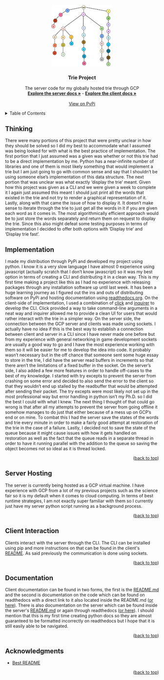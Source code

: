 <div id="top"></div>

<!-- PROJECT LOGO -->
<br />
<div align="center">
  <a href="https://raw.githubusercontent.com/Nathaniel-github/CombinedServerClientRepo/main/TrieServer/imgs/trie.png">
    <img src="https://raw.githubusercontent.com/Nathaniel-github/CombinedServerClientRepo/main/TrieServer/imgs/trie.png" alt="Logo" width="200" height="200">
  </a>

<h3 align="center">Trie Project</h3>

  <p align="center">
    The server code for my globally hosted trie through GCP
    <br />
    <a href="https://trieserver.readthedocs.io/en/latest/index.html"><strong>Explore the server docs »</strong></a> - <a href="https://trieclient.readthedocs.io/en/latest/index.html"><strong>Explore the client docs »</strong></a>
    <br />
    <br />
    <a href="https://pypi.org/project/trie-nathaniel/">View on PyPi</a>
  </p>
</div>



<!-- TABLE OF CONTENTS -->
<details>
  <summary>Table of Contents</summary>
  <ol>
    <li><a href="#thinking">Thinking</a></li>
    <li><a href="#implementation">Implementation</a></li>
    <li><a href="#server-hosting">Server Hosting</a></li>
    <li><a href="#client-interaction">Client Interaction</a></li>
    <li><a href="#documentation">Documentation</a></li>
    <li><a href="#acknowledgements">Acknowledgements</a></li>
  </ol>
</details>


<!-- THINKING -->
## Thinking

There were many portions of this project that were pretty unclear in how they should be solved so I did my best to accommodate what I assumed was being looked for with what is the best practice of implementation. The first portion that I just assumed was a given was whether or not this trie had to be a direct implementation by me. Python has a near-infinite number of libraries and one of them is most likely something that would implement a trie but I am just going to go with common sense and say that I shouldn’t be using someone else’s implementation of this data structure. The next portion that was unclear was what exactly ‘display the trie’ meant. Given how this project was given as a CLI and we were given a week to complete it I again just assumed this meant I should just print all the words that existed in the trie and not try to render a graphical representation of it. Lastly, along with that came the issue of how to display it. It doesn’t make sense to iterate through the trie to just get all the words in it if you are given each word as it comes in. The most algorithmically efficient approach would be to just store the words separately and return them on request to display the trie. Since this also might defeat some testing purposes in terms of implementation I decided to offer both options with ‘Display trie’ and ‘Display trie fast’.

<!-- IMPLEMENTATION -->
## Implementation

I made my distribution through PyPi and developed my project using python. I know it is a very slow language I have almost 0 experience using javascript (actually scratch that I don’t know javascript) so it was my best option in terms of creating a CLI and distributing it in a clean way. This is my first time making a project like this as I had no experience with releasing packages through any installation software up until last week. It has been a huge learning journey as I figured out the ins and outs of distributing software on PyPi and hosting documentation using <a href="readthedocs.org">readthedocs.org</a>. On the client-side of implementation, I used a combination of <a href="https://click.palletsprojects.com/en/8.0.x/">click</a> and <a href="https://github.com/magmax/python-inquirer">inquirer</a> to develop the CLI. Click provided a way to take command-line arguments in a neat way and inquirer allowed me to provide a clean UI for users that would rather interact with the trie in a simpler way. On the server side, the connection between the GCP server and clients was made using sockets. I actually have no idea if this is the best way to establish a connection between client and server in a CLI since I have never made one before but from my experience with general networking in game development sockets are usually a good way to go and I have the most experience working with them so it will be easier for me to develop the idea into code. It probably wasn’t necessary but in the off chance that someone sent some huge essay to store in the trie, I did have the server read buffers in increments so that there aren’t the limitations of a fixed buffer in the socket. On the server’s side, I also added a few more features in order to handle off-cases to the best of my knowledge. I started with try excepts to prevent the server from crashing on some error and decided to also send the error to the client so that they wouldn’t end up stalled by the readbuffer that would be attempted after sending their packet. The try excepts were most likely not set up in the most professional way but error handling in python isn’t my Ph.D. so I did the best I could with what I knew. The next thing I thought of that could go wrong is that after all my attempts to prevent the server from going offline it somehow manages to do just that either because of a mess up on GCP’s end or on mine. To combat this I had the server save the states of the words and trie every minute in order to make a fairly good attempt at restoration of the trie in the case of a failure. Lastly, I decided not to save the state of the queue because it might cause issues with how it gets handled on restoration as well as the fact that the queue reads in a separate thread in order to have it running parallel with the addition to the queue so saving the object becomes not so ideal as it is thread locked.

<p align="right">(<a href="#top">back to top</a>)</p>

<!-- SERVER HOSTING -->
## Server Hosting

The server is currently being hosted as a GCP virtual machine. I have experience with GCP from a lot of my previous projects such as the science fair so it is my default when it comes to cloud computing. In terms of best runtime strategies, I am not exactly super familiar with them so I currently just have my server python script running as a background process.

<p align="right">(<a href="#top">back to top</a>)</p>

<!-- CLIENT INTERACTION -->
## Client Interaction

Clients interact with the server through the CLI. The CLI can be installed using pip and more instructions on that can be found in the client's <a href="https://github.com/Nathaniel-github/CombinedServerClientRepo/blob/main/TrieCLI/README.md">README</a>. As said previously the communication is done using sockets.

<p align="right">(<a href="#top">back to top</a>)</p>

<!-- DOCUMENTATION -->
## Documentation

Client documentation can be found in two forms, the first is the <a href="https://github.com/Nathaniel-github/CombinedServerClientRepo/blob/main/TrieCLI/README.md">README.md</a> and the second is documentation on the code which can be found on readthedocs with a direct link to it also located inside the README.md (<a href="https://trieclient.readthedocs.io/en/latest/index.html">or here</a>). There is also documentation on the server which can be found inside the server's <a href="https://github.com/Nathaniel-github/CombinedServerClientRepo/blob/main/TrieServer/README.md">README.md</a> or again through readthedocs (<a href="https://trieserver.readthedocs.io/en/latest/index.html">or here</a>). I should mention that this is my first time creating python docs so they are almost guaranteed to be formatted incorrectly on readthedocs but I hope that it is still easily able to be navigated.

<p align="right">(<a href="#top">back to top</a>)</p>

<!-- ACKNOWLEDGMENTS -->
## Acknowledgments

* [Best README](https://github.com/othneildrew/Best-README-Template)

<p align="right">(<a href="#top">back to top</a>)</p>
